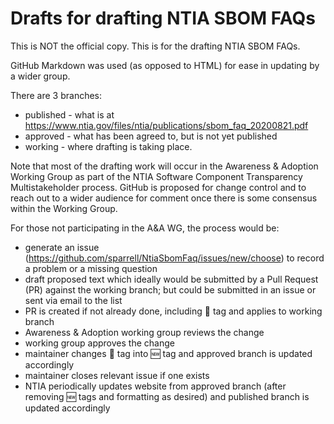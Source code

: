 # Drafts for drafting NTIA SBOM FAQs

This is NOT the official copy.
This is for the drafting NTIA SBOM FAQs.

GitHub Markdown was used (as opposed to HTML)
for ease in updating by a wider group.

There are 3 branches:
- published - what is at https://www.ntia.gov/files/ntia/publications/sbom_faq_20200821.pdf
- approved - what has been agreed to, but is not yet published
- working - where drafting is taking place.

Note that most of the drafting work
will occur in the
Awareness & Adoption Working Group
as part of the
NTIA Software Component Transparency
Multistakeholder process.
GitHub is proposed for change control
and to reach out to a wider audience for comment
once there is some consensus within the Working Group.

For those not participating in the A&A WG,
the process would be:
- generate an issue
(https://github.com/sparrell/NtiaSbomFaq/issues/new/choose)
to record a problem or a missing question
- draft proposed text
which ideally would be submitted by a
Pull Request (PR) against the working branch;
but could be submitted in an issue
or sent via email to the list
- PR is created if not already done,
including :construction: tag
and applies to working branch
- Awareness & Adoption working group
reviews the change
- working group approves the change
- maintainer changes :construction: tag
into :new: tag and approved branch
is updated accordingly
- maintainer closes relevant issue if one exists
- NTIA periodically updates website
from approved branch (after removing :new:
tags and formatting as desired)
and published branch is updated accordingly
